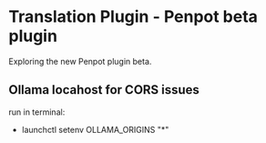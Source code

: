 # Translation Plugin - Penpot beta plugin
Exploring the new Penpot plugin beta. 

## Ollama locahost for CORS issues
run in terminal: 
* launchctl setenv OLLAMA_ORIGINS "*"

